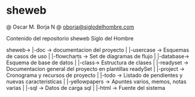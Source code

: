 sheweb
======
@ Oscar M. Borja N
@ oborja@siglodelhombre.com

Contenido del repositorio sheweb Siglo del Hombre

sheweb->
	|-doc -> documentacion del proyecto
	|	|-usercase -> Esquemas de casos de uso
        |       |-flowcharts -> Set de diagramas de flujo
	|	|-database-> Esquema de base de datos
	|	|-class-> Estructura de clases
	|	|-readyset -> Documentacion general del proyecto en plantillas readySet
	|	|-project -> Cronograma y recursos de proyecto 
	|	|-todo -> Listado de pendientes y nuevas caracteristicas
	|	|-yellowpapers -> Apuntes varios, memos, notas varias
	|
	|-sql -> Datos de carga sql
	|
 	|-html -> Fuente del sistema




